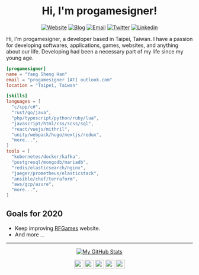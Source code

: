 
<div align="center">

# Hi, I'm progamesigner!

</div>

<div align="center">

  [![Website](https://img.shields.io/badge/Website-black?style=flat-square&labelColor=black&logo=hugo&logoColor=ff4088)](https://progamesigner.com)
  [![Blog](https://img.shields.io/badge/Blog-black?style=flat-square&labelColor=black&logo=blogger&logoColor=ff5722)](https://0x148.com)
  [![Email](https://img.shields.io/badge/Email-black?style=flat-square&labelColor=black&logo=gmail&logoColor=d14836)](mailto:progamesigner@outlook.com)
  [![Twitter](https://img.shields.io/badge/Twitter-black?style=flat-square&labelColor=black&logo=twitter&logoColor=1da1f2)](https://twitter.com/progamesigner)
  [![Linkedin](https://img.shields.io/badge/LinkedIn-black?style=flat-square&labelColor=black&logo=Linkedin&logoColor=0077b5)](https://www.linkedin.com/in/progamesigner)

</div>

Hi, I'm progamesigner, a developer based in Taipei, Taiwan. I have a passion for developing softwares, applications, games, websites, and anything about our life. Developing had been a necessary part of my life since my young age.

```toml
[progamesigner]
name = "Yang Sheng Han"
email = "progamesigner [AT] outlook.com"
location = "Taipei, Taiwan"

[skills]
languages = [
  "c/cpp/c#",
  "rust/go/java",
  "php/typescript/python/ruby/lua",
  "javascript/html/css/scss/sql",
  "react/vuejs/mithril",
  "unity/webpack/hugo/nextjs/redux",
  "more...",
]
tools = [
  "kubernetes/docker/kafka",
  "postgresql/mongodb/mariadb",
  "redis/elasticsearch/nginx",
  "jaeger/prometheus/elasticstack",
  "ansible/chef/terraform",
  "aws/gcp/azure",
  "more...",
]
```

## Goals for 2020

* Keep improving [RFGames](https://rfgames.tw) website.
* And more ...

----------------------------------------------------------------

<div align="center">

  [![My GitHub Stats](https://github-readme-stats.vercel.app/api?username=progamesigner&count_private=true&hide_border=true&show_icons=true)](https://github.com/progamesigner)

</div>

<div align="center">

  [<img src="https://cdn.jsdelivr.net/npm/simple-icons@v3/icons/hugo.svg" width="24px">](https://progamesigner.com)
  [<img src="https://cdn.jsdelivr.net/npm/simple-icons@v3/icons/blogger.svg" width="24px">](https://0x148.com)
  [<img src="https://cdn.jsdelivr.net/npm/simple-icons@v3/icons/gmail.svg" width="24px">](mailto:progamesigner@outlook.com)
  [<img src="https://cdn.jsdelivr.net/npm/simple-icons@v3/icons/twitter.svg" width="24px">](https://twitter.com/progamesigner)
  [<img src="https://cdn.jsdelivr.net/npm/simple-icons@v3/icons/linkedin.svg" width="24px">](https://www.linkedin.com/in/progamesigner)

</div>
